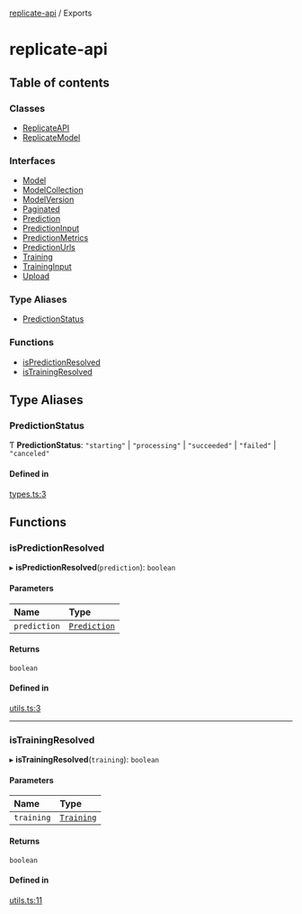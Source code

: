 [replicate-api](readme.md) / Exports

# replicate-api

## Table of contents

### Classes

- [ReplicateAPI](classes/ReplicateAPI.md)
- [ReplicateModel](classes/ReplicateModel.md)

### Interfaces

- [Model](interfaces/Model.md)
- [ModelCollection](interfaces/ModelCollection.md)
- [ModelVersion](interfaces/ModelVersion.md)
- [Paginated](interfaces/Paginated.md)
- [Prediction](interfaces/Prediction.md)
- [PredictionInput](interfaces/PredictionInput.md)
- [PredictionMetrics](interfaces/PredictionMetrics.md)
- [PredictionUrls](interfaces/PredictionUrls.md)
- [Training](interfaces/Training.md)
- [TrainingInput](interfaces/TrainingInput.md)
- [Upload](interfaces/Upload.md)

### Type Aliases

- [PredictionStatus](modules.md#predictionstatus)

### Functions

- [isPredictionResolved](modules.md#ispredictionresolved)
- [isTrainingResolved](modules.md#istrainingresolved)

## Type Aliases

### PredictionStatus

Ƭ **PredictionStatus**: ``"starting"`` \| ``"processing"`` \| ``"succeeded"`` \| ``"failed"`` \| ``"canceled"``

#### Defined in

[types.ts:3](https://github.com/transitive-bullshit/replicate-api/blob/a32ace3/src/types.ts#L3)

## Functions

### isPredictionResolved

▸ **isPredictionResolved**(`prediction`): `boolean`

#### Parameters

| Name | Type |
| :------ | :------ |
| `prediction` | [`Prediction`](interfaces/Prediction.md) |

#### Returns

`boolean`

#### Defined in

[utils.ts:3](https://github.com/transitive-bullshit/replicate-api/blob/a32ace3/src/utils.ts#L3)

___

### isTrainingResolved

▸ **isTrainingResolved**(`training`): `boolean`

#### Parameters

| Name | Type |
| :------ | :------ |
| `training` | [`Training`](interfaces/Training.md) |

#### Returns

`boolean`

#### Defined in

[utils.ts:11](https://github.com/transitive-bullshit/replicate-api/blob/a32ace3/src/utils.ts#L11)
